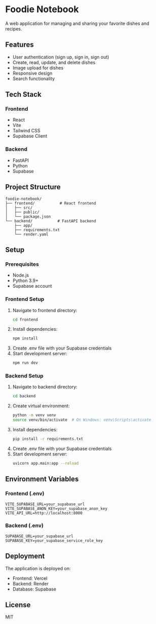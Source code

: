 # Foodie Notebook

A web application for managing and sharing your favorite dishes and recipes.

## Features

- User authentication (sign up, sign in, sign out)
- Create, read, update, and delete dishes
- Image upload for dishes
- Responsive design
- Search functionality

## Tech Stack

### Frontend
- React
- Vite
- Tailwind CSS
- Supabase Client

### Backend
- FastAPI
- Python
- Supabase

## Project Structure

```
foodie-notebook/
├── frontend/           # React frontend
│   ├── src/
│   ├── public/
│   └── package.json
└── backend/           # FastAPI backend
    ├── app/
    ├── requirements.txt
    └── render.yaml
```

## Setup

### Prerequisites
- Node.js
- Python 3.9+
- Supabase account

### Frontend Setup
1. Navigate to frontend directory:
   ```bash
   cd frontend
   ```
2. Install dependencies:
   ```bash
   npm install
   ```
3. Create .env file with your Supabase credentials
4. Start development server:
   ```bash
   npm run dev
   ```

### Backend Setup
1. Navigate to backend directory:
   ```bash
   cd backend
   ```
2. Create virtual environment:
   ```bash
   python -m venv venv
   source venv/bin/activate  # On Windows: venv\Scripts\activate
   ```
3. Install dependencies:
   ```bash
   pip install -r requirements.txt
   ```
4. Create .env file with your Supabase credentials
5. Start development server:
   ```bash
   uvicorn app.main:app --reload
   ```

## Environment Variables

### Frontend (.env)
```
VITE_SUPABASE_URL=your_supabase_url
VITE_SUPABASE_ANON_KEY=your_supabase_anon_key
VITE_API_URL=http://localhost:8000
```

### Backend (.env)
```
SUPABASE_URL=your_supabase_url
SUPABASE_KEY=your_supabase_service_role_key
```

## Deployment

The application is deployed on:
- Frontend: Vercel
- Backend: Render
- Database: Supabase

## License

MIT
